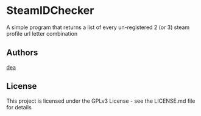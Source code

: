 # SteamIDChecker

A simple program that returns a list of every un-registered 2 (or 3) steam profile url letter combination

## Authors

[dea](https://twitter.com/dea_bb)

## License

This project is licensed under the GPLv3 License - see the LICENSE.md file for details
